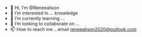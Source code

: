 - 👋 Hi, I’m @Reneealison
- 👀 I’m interested in ... knowledge
- 🌱 I’m currently learning ...
- 💞️ I’m looking to collaborate on ...
- 📫 How to reach me ...email reneealison2020@outlook.com

<!---
Reneealison/Reneealison is a ✨ special ✨ repository because its `README.md` (this file) appears on your GitHub profile.
You can click the Preview link to take a look at your changes.
--->
